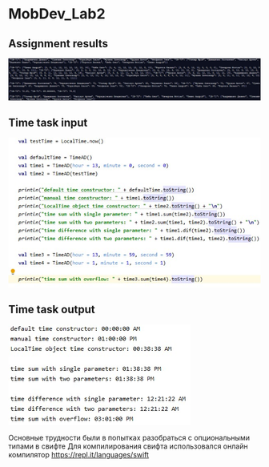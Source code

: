 # MobDev_Lab2

## Assignment results
![image](images/swift_results.jpg)

## Time task input
![image](images/time_params.jpg)

## Time task output
![image](images/time_res.jpg)


Основные трудности были в попытках разобраться с опциональными типами в свифте
Для компилирования свифта использовался онлайн компилятор
https://repl.it/languages/swift

